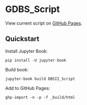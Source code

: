 # GDBS_Script

View current script on [GitHub Pages](https://luh-dbs.github.io/GDBS_Script/intro.html).

## Quickstart 
Install Jupyter Book:
```
pip install -U jupyter-book
```
Build book:
```
jupyter-book build DBSII_Script
```
Add to GitHub Pages:
```
ghp-import -n -p -f _build/html
```
